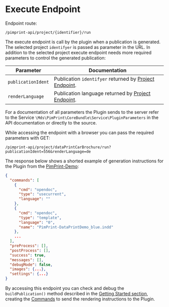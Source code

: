 # Execute Endpoint
Endpoint route:
```
/pimprint-api/project/{identifier}/run
```
The execute endpoint is call by the plugin when a publication is generated. The selected project `identifyer` is passed as parameter in the URL. In addition to the selected project execute endpoint needs more required parameters to control the generated publication: 

| Parameter | Documentation  |
| --- | --- |
| `publicationIdent` | Publication `identifyer` returned by [Project Endpoint](./11_Project_Endpoint.md). |
| `renderLanguage` | Publication language returned by [Project Endpoint](./11_Project_Endpoint.md). |

For a documentation of all parameters the Plugin sends to the server refer to the Service `\Mds\PimPrint\CoreBundle\Service\PluginParameters` in the API documentation or directly to the source.
 
While accessing the endpoint with a browser you can pass the required parameters with GET: 
```
/pimprint-api/project/dataPrintCarBrochure/run?publicationIdent=556&renderLanguage=de
```

The response below shows a shorted example of generation instructions for the Plugin from the [PimPrint-Demo](../05_PimPrint-Demo/README.md):

```json
{
  "commands": [
    {
      "cmd": "opendoc",
      "type": "usecurrent",
      "language": ""
    },
    {
      "cmd": "opendoc",
      "type": "template",
      "language": "0",
      "name": "PimPrint-DataPrintDemo_blue.indd"
    },
    ...
  ],
  "preProcess": [],
  "postProcess": [],
  "success": true,
  "messages": [],
  "debugMode": false,
  "images": {...},
  "settings": {...}
}
```

By accessing this endpoint you can check and debug the `buildPublication()` method described in the [Getting Started section](../01_Getting_Started/02_Project_Service.md#page_Generate_a_publication), creating the [Commands](../15_Rendering_Commands.md) to send the rendering instructions to the Plugin.
